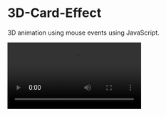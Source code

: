 # 3D-Card-Effect
3D animation using mouse events using JavaScript. 


![](https://github.com/arishma108/3D-Card-Effect/blob/main/WIP.mp4?raw=true)




